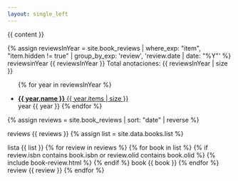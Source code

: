 ```yaml
---
layout: single_left
---
```


{{ content }}

 {% assign reviewsInYear = site.book_reviews | where_exp: "item", "item.hidden != true" | group_by_exp: 'review', 'review.date | date: "%Y"' %}
 reviewsinYear
{{ reviewsInYear }}
<span class="total_count">Total anotaciones: {{ reviewsInYear | size }}</span>

<ul class="taxonomy__index">
  
  {% for year in reviewsInYear %}
    <li>
      <a href="#{{ year.name }}">
        <strong>{{ year.name }}</strong> <span class="taxonomy__count">{{ year.items | size }}</span>
      </a>
    </li>
    year
    {{ year }}
  {% endfor %}
</ul>

  <div class="posts">
  
  {% assign reviews = site.book_reviews | sort: "date" | reverse %}

  reviews
  {{ reviews }}
  {% assign list = site.data.books.list %}

  lista
  {{ list }}
  {% for review in reviews %}
    {% for book in list %}
        {% if review.isbn contains book.isbn or review.olid contains book.olid %}
          {% include book-review.html %}
        {% endif %}
        book 
        {{ book }}
    {% endfor %}
    review 
    {{ review }}
  {% endfor %}

 </div>
